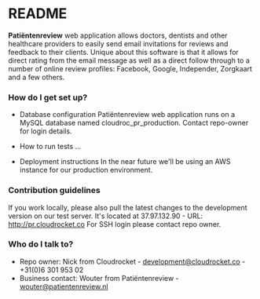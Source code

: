 # README #

**Patiëntenreview** web application allows doctors, dentists and other healthcare providers to easily send email invitations for reviews and feedback to their clients. Unique about this software is that it allows for direct rating from the email message as well as a direct follow through to a number of online review profiles: Facebook, Google, Independer, Zorgkaart and a few others.

### How do I get set up? ###

* Database configuration
Patiëntenreview web application runs on a MySQL database named cloudroc_pr_production. Contact repo-owner for login details.

* How to run tests
...

* Deployment instructions
In the near future we'll be using an AWS instance for our production environment.

### Contribution guidelines ###

If you work locally, please also pull the latest changes to the development version on our test server. It's located at 37.97.132.90 - URL: http://pr.cloudrocket.co
For SSH login please contact repo owner.

### Who do I talk to? ###

* Repo owner: Nick from Cloudrocket - development@cloudrocket.co - +31(0)6 301 953 02
* Business contact: Wouter from Patiëntenreview - wouter@patientenreview.nl